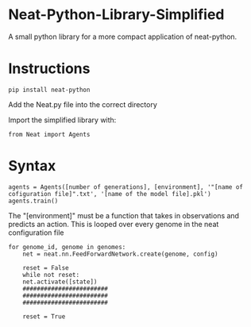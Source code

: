 # Neat-Python-Library-Simplified

A small python library for a more compact application of neat-python.

# Instructions

    pip install neat-python

Add the Neat.py file into the correct directory

Import the simplified library with:

    from Neat import Agents

# Syntax

    agents = Agents([number of generations], [environment], '"[name of cofiguration file]".txt', '[name of the model file].pkl')
    agents.train()

The "[environment]" must be a function that takes in observations and predicts an action. This is looped over every genome in the neat configuration file

    for genome_id, genome in genomes:
        net = neat.nn.FeedForwardNetwork.create(genome, config)

        reset = False
        while not reset:
        net.activate([state])
        ########################
        ########################
        ########################

        reset = True    
